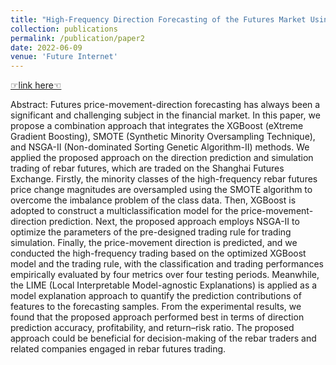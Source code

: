 ```yaml
---
title: "High-Frequency Direction Forecasting of the Futures Market Using a Machine-Learning-Based Method"
collection: publications
permalink: /publication/paper2
date: 2022-06-09
venue: 'Future Internet'
---
```



[☞link here☜](https://www.mdpi.com/1999-5903/14/6/180)

Abstract: Futures price-movement-direction forecasting has always been a significant and challenging subject in the financial market. In this paper, we propose a combination approach that integrates the XGBoost (eXtreme Gradient Boosting), SMOTE (Synthetic Minority Oversampling Technique), and NSGA-II (Non-dominated Sorting Genetic Algorithm-II) methods. We applied the proposed approach on the direction prediction and simulation trading of rebar futures, which are traded on the Shanghai Futures Exchange. Firstly, the minority classes of the high-frequency rebar futures price change magnitudes are oversampled using the SMOTE algorithm to overcome the imbalance problem of the class data. Then, XGBoost is adopted to construct a multiclassification model for the price-movement-direction prediction. Next, the proposed approach employs NSGA-II to optimize the parameters of the pre-designed trading rule for trading simulation. Finally, the price-movement direction is predicted, and we conducted the high-frequency trading based on the optimized XGBoost model and the trading rule, with the classification and trading performances empirically evaluated by four metrics over four testing periods. Meanwhile, the LIME (Local Interpretable Model-agnostic Explanations) is applied as a model explanation approach to quantify the prediction contributions of features to the forecasting samples. From the experimental results, we found that the proposed approach performed best in terms of direction prediction accuracy, profitability, and return–risk ratio. The proposed approach could be beneficial for decision-making of the rebar traders and related companies engaged in rebar futures trading.
